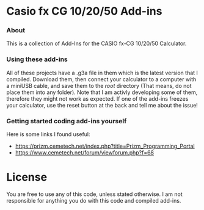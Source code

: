 # Casio fx CG 10/20/50 Add-ins
### About
This is a collection of Add-Ins for the CASIO fx-CG 10/20/50 Calculator. 

### Using these add-ins
All of these projects have a .g3a file in them which is the latest version that I compiled. Download them, then connect your calculator to a computer with a miniUSB cable, and save them to the *root* directory (That means, do not place them into any folder). Note that I am activly developing some of them, therefore they might not work as expected. If one of the add-ins freezes your calculator, use the reset button at the back and tell me about the issue!

### Getting started coding add-ins yourself

Here is some links I found useful:
- https://prizm.cemetech.net/index.php?title=Prizm_Programming_Portal
- https://www.cemetech.net/forum/viewforum.php?f=68

# License
You are free to use any of this code, unless stated otherwise. 
I am not responsible for anything you do with this code and compiled add-ins.

